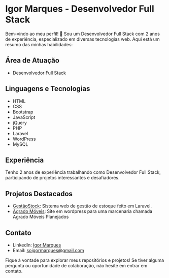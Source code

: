 # Igor Marques - Desenvolvedor Full Stack

Bem-vindo ao meu perfil! 👋 Sou um Desenvolvedor Full Stack com 2 anos de experiência, especializado em diversas tecnologias web. Aqui está um resumo das minhas habilidades:

## Área de Atuação
- Desenvolvedor Full Stack

## Linguagens e Tecnologias
- HTML
- CSS
- Bootstrap
- JavaScript
- jQuery
- PHP
- Laravel
- WordPress
- MySQL

## Experiência
Tenho 2 anos de experiência trabalhando como Desenvolvedor Full Stack, participando de projetos interessantes e desafiadores.

## Projetos Destacados
- [GestãoStock](https://github.com/imarqueso/gestao_stock): Sistema web de gestão de estoque feito em Laravel.
- [Agrado Móveis](https://agradoplanejados.com.br/): Site em wordpress para uma marcenaria chamada Agrado Móveis Planejados

## Contato
- LinkedIn: [Igor Marques](https://www.linkedin.com/in/igormarkz/)
- Email: soigormarques@gmail.com

Fique à vontade para explorar meus repositórios e projetos! Se tiver alguma pergunta ou oportunidade de colaboração, não hesite em entrar em contato.
